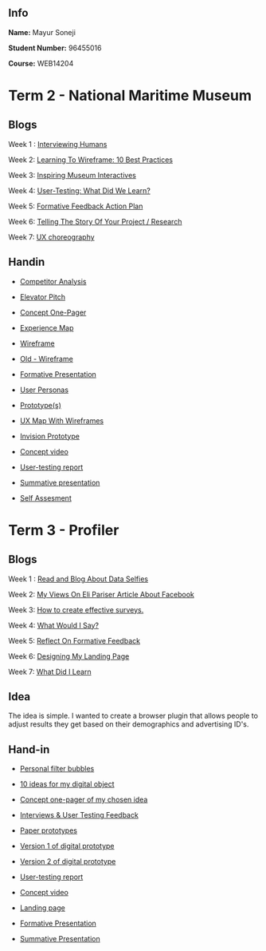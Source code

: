 ## Info

**Name:** Mayur Soneji

**Student Number:** 96455016

**Course:** WEB14204

# Term 2 - National Maritime Museum

## Blogs

Week 1 : [Interviewing Humans](https://medium.com/@m.soneji98/read-and-blog-about-this-article-interviewing-humans-4ea7148167fa) 

Week 2: [Learning To Wireframe: 10 Best Practices](https://medium.com/@m.soneji98/read-learning-to-wireframe-10-best-practices-then-put-it-into-practice-by-sketching-your-6d5c261375b8) 

Week 3: [Inspiring Museum Interactives](https://medium.com/@m.soneji98/pick-your-favourite-digital-museum-experience-from-last-weeks-presentation-and-blog-about-it-c6433ece83f7) 

Week 4: [User-Testing: What Did We Learn?](https://medium.com/@m.soneji98/write-your-observations-about-user-testing-at-nmm-b9c0bcaca8dc) 

Week 5: [Formative Feedback Action Plan](https://medium.com/@m.soneji98/feedback-9343fa2b4c27)

Week 6: [Telling The Story Of Your Project / Research](https://medium.com/@m.soneji98/how-to-use-storytelling-to-effectively-communicate-your-research-77a23af7d03b) 

Week 7: [UX choreography](https://medium.com/@m.soneji98/ux-choreography-da6e84c559e4) 


## Handin

- [Competitor Analysis](https://docs.google.com/document/d/16z2I7wVwDuB2SCv0KfR5l9Q09AKyHxqlzeIi35_LZiE/edit?usp=sharing)

- [Elevator Pitch](https://docs.google.com/document/d/1BE6kNt3eiLjAyIQwPdFBx-tMPPay1wcnPm-Bp3PVhFo/edit?usp=sharing)

- [Concept One-Pager](https://drive.google.com/open?id=1QI22IYwxEQ2qsztWno4WANPenvXDHCtd)

- [Experience Map](https://drive.google.com/open?id=1_XL4IqRxb3_Pa00-9rjZJZrMpddSthbV)

- [Wireframe](https://drive.google.com/open?id=1QBwGmEc76i2VhlowwlY_QncfaW7i-i0r)

- [Old - Wireframe](https://drive.google.com/open?id=1Ax-GxF2x4j3uCvNocFr6xK7va6gPXEx2)

- [Formative Presentation](https://docs.google.com/presentation/d/1b-qZ09Y0v8VqRo4HITbJ6dV3Ls428L1KJwMRO4gR6yg/edit?usp=sharing)

- [User Personas](https://drive.google.com/open?id=1wiqK86ZtF93fom-lLNzfQ-gUthPyC00Z)

- [Prototype(s)](https://drive.google.com/open?id=19mu0IXeoLZ5PwW9MF-MzsfgZ35Y3i4F2)

- [UX Map With Wireframes](https://drive.google.com/file/d/1lbF-6ydkF2BIYc1ruW7H5n6r372X0UvW/view?usp=sharing)

- [Invision Prototype](https://invis.io/2UG1FOJH8TQ#/281471817_Main)

- [Concept video](https://drive.google.com/open?id=1LiPQQcwGsv-QhvMZ1oBF5APpZrYQ7A7r)

- [User-testing report](https://docs.google.com/document/d/1jWZuSJEXjjGXChsbQd6TQ62c6SntynQdH4mpokKbRf0/edit?usp=sharing)

- [Summative presentation](https://docs.google.com/presentation/d/15udUVy1AW3iuMuC5vgIm7zAlcPC2hJRCTsmUcB5oaws/edit?usp=sharing)

- [Self Assesment](https://docs.google.com/document/d/1G8e8L8a1BrV3C8b4ild98HEWfuCcZ-3S2cvf-3rJ9Ic/edit?usp=sharing)


# Term 3 - Profiler

## Blogs

Week 1 : [Read and Blog About Data Selfies](https://medium.com/@m.soneji98/data-selfies-50ac5ad78d5c) 

Week 2: [My Views On Eli Pariser Article About Facebook](https://medium.com/@m.soneji98/filter-bubbles-vs-individual-choices-31bb6aac5dbb) 

Week 3: [How to create effective surveys. ](https://medium.com/@m.soneji98/typeform-surveys-f81da6e7d4e4) 

Week 4: [What Would I Say?](https://medium.com/@m.soneji98/what-would-i-say-f50e26523381) 

Week 5: [Reflect On Formative Feedback ](https://medium.com/@m.soneji98/formative-feedback-dded1f991468)

Week 6: [Designing My Landing Page](https://medium.com/@m.soneji98/landing-pages-4d45a103f75c) 

Week 7: [What Did I Learn](https://medium.com/@m.soneji98/what-did-i-learn-from-this-unit-14362f6a9a6c) 


## Idea

The idea is simple. I wanted to create a browser plugin that allows people to adjust results they get based on their demographics and advertising ID's.

## Hand-in

- [Personal filter bubbles](https://drive.google.com/file/d/1MYbRtffGsdV35Hdsva8e2KudA1pixsum/view?usp=sharing)

- [10 ideas for my digital object](https://docs.google.com/document/d/1UKCp7R3kvFt8VxXGnz_josBHCu-wdgd4kRUE7w5Ahb8/edit?usp=sharing)

- [Concept one-pager of my chosen idea](https://drive.google.com/file/d/18XnxSb0d4r1tkmWAaHeXrX0F8E7VAN5h/view?usp=sharing)

- [Interviews & User Testing Feedback](https://docs.google.com/document/d/1GcBuKNp3pvLbsZjQXGx8OJTtTAC6lOCW7G2Wb05QxeA/edit?usp=sharing)

- [Paper prototypes](https://drive.google.com/drive/folders/1f09ndvaCa6AzhkZxgQH6BlMiqSE-Jia8?usp=sharing)

- [Version 1 of digital prototype](https://marvelapp.com/3fi9626/screen/42765123)

- [Version 2 of digital prototype](https://marvelapp.com/3fi9626/screen/42765521)

- [User-testing report](https://docs.google.com/document/d/1HXS9-yEF9UxBuTCCH33cZXOFPmjlKXit1ERgV0UB_WQ/edit?usp=sharing)

- [Concept video](https://drive.google.com/file/d/1RPQjNWp2uMqE7Hnb-3ZBaIS3kmLU6ZHE/view?usp=sharing)

- [Landing page](https://drive.google.com/file/d/1r4xbrJLFFxiWhsBQr9BgUYCD_2-_9Cdt/view?usp=sharing)

- [Formative Presentation](https://docs.google.com/presentation/d/1UFWPVZ0e6x9jcK25rD4Z_9HPAkn1IW7-oWLlj8RZ7ig/edit?usp=sharing)

- [Summative Presentation](https://docs.google.com/presentation/d/1aRTGlMprpjoMP5wN4-XGm7Tcs5f0sNd4Lroo4v7SJPU/edit?usp=sharing)